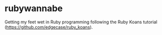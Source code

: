# rubywannabe
Getting my feet wet in Ruby programming following the Ruby Koans tutorial (https://github.com/edgecase/ruby_koans).
